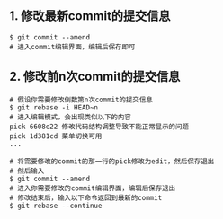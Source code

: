 ## 1. 修改最新commit的提交信息

```shell
$ git commit --amend
# 进入commit编辑界面，编辑后保存即可
```



## 2. 修改前n次commit的提交信息

```shell
# 假设你需要修改倒数第n次commit的提交信息
$ git rebase -i HEAD~n
# 进入编辑模式，会出现类似以下的内容
pick 6608e22 修改代码结构调整导致不能正常显示的问题
pick 1d381cd 菜单切换可用
...

# 将需要修改的commit的那一行的pick修改为edit，然后保存退出
# 然后输入
$ git commit --amend
# 进入你需要修改的commit编辑界面，编辑后保存退出
# 修改结束后，输入以下命令返回到最新的commit
$ git rebase --continue
```

